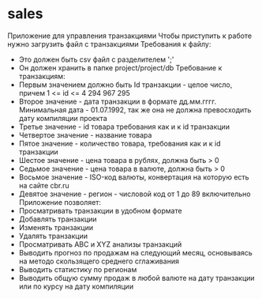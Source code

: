 # sales
Приложение для управления транзакциями
Чтобы приступить к работе нужно загрузить файл с транзакциями
Требования к файлу:
  - Это должен быть csv файл с разделителем ';'
  - Он должен хранить в папке project/project/db
Требование к транзакциям:
  - Первым значением должно быть Id транзакции - целое число, причем 1 <= id <= 4 294 967 295
  - Второе значение - дата транзакции в формате дд.мм.гггг. Минимальная дата - 01.07.1992, так же она не должна превосходить дату компиляции проекта
  - Третье значение - id товара требования как и к id транзакции
  - Четвертое значение - название товара
  - Пятое значение - количество товара, требования как и к id транзакции
  - Шестое значение - цена товара в рублях, должна быть > 0
  - Седьмое значение - цена товара в валюте, должна быть > 0
  - Восьмое значение - ISO-код валюты, конвертация на которую есть на сайте cbr.ru
  - Девятое значение - регион - числовой код от 1 до 89 включительно
Приложение позволяет:
  - Просматривать транзакции в удобном формате
  - Добавлять транзакции
  - Изменять транзакции
  - Удалять транзакции
  - Просматривать ABC и XYZ анализы транзакций
  - Выводить прогноз по продажам на следующий месяц, основываясь на методо скользящего среднего сглаживания
  - Выводить статистику по регионам
  - Выводить общую сумму продаж в любой валюте на дату транзакции или по курсу на дату компиляции